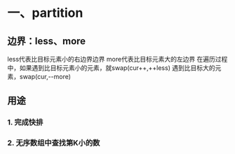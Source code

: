 # 一、partition
## 边界：less、more
less代表比目标元素小的右边界边界
more代表比目标元素大的左边界
在遍历过程中，如果遇到比目标元素小的元素，就swap(cur++,++less)
遇到比目标大的元素，swap(cur,--more)

## 用途
### 1. 完成快排

### 2. 无序数组中查找第K小的数


